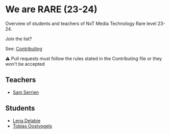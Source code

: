 # We are RARE (23-24)

Overview of students and teachers of NxT Media Technology Rare level 23-24.

Join the list?

See: [Contributing](./CONTRIBUTING.md)

⚠️ Pull requests must follow the rules stated in the Contributing file or they won't be accepted

## Teachers

* [Sam Serrien](./people/sam_serrien.md)


## Students


* [Lena Delabie](./people/lena_delabie.md)
* [Tobias Oostvogels](./people/tobias_oostvogels.md)

